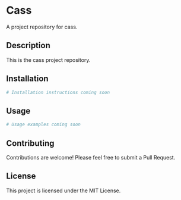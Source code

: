 # Cass

A project repository for cass.

## Description

This is the cass project repository.

## Installation

```bash
# Installation instructions coming soon
```

## Usage

```bash
# Usage examples coming soon
```

## Contributing

Contributions are welcome! Please feel free to submit a Pull Request.

## License

This project is licensed under the MIT License.
